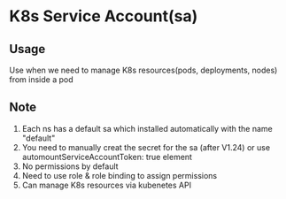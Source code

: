 # K8s Service Account(sa)

## Usage
Use when we need to manage K8s resources(pods, deployments, nodes) from inside a pod

## Note

1. Each ns has a default sa which installed automatically with the name "default"
2. You need to manually creat the secret for the sa (after V1.24) or use automountServiceAccountToken: true element
3. No permissions by default
4. Need to use role & role binding to assign permissions
5. Can manage K8s resources via kubenetes API

